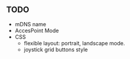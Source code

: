 ## TODO
- mDNS name
- AccesPoint Mode
- CSS
  - flexible layout: portrait, landscape mode.
  - joystick grid buttons style